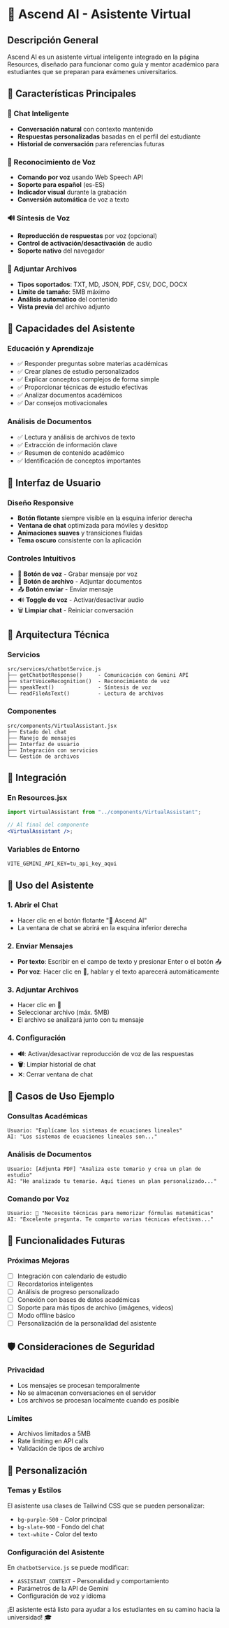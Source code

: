 # 🤖 Ascend AI - Asistente Virtual

## Descripción General

Ascend AI es un asistente virtual inteligente integrado en la página Resources, diseñado para funcionar como guía y mentor académico para estudiantes que se preparan para exámenes universitarios.

## 🌟 Características Principales

### 💬 Chat Inteligente

- **Conversación natural** con contexto mantenido
- **Respuestas personalizadas** basadas en el perfil del estudiante
- **Historial de conversación** para referencias futuras

### 🎤 Reconocimiento de Voz

- **Comando por voz** usando Web Speech API
- **Soporte para español** (es-ES)
- **Indicador visual** durante la grabación
- **Conversión automática** de voz a texto

### 🔊 Síntesis de Voz

- **Reproducción de respuestas** por voz (opcional)
- **Control de activación/desactivación** de audio
- **Soporte nativo** del navegador

### 📎 Adjuntar Archivos

- **Tipos soportados**: TXT, MD, JSON, PDF, CSV, DOC, DOCX
- **Límite de tamaño**: 5MB máximo
- **Análisis automático** del contenido
- **Vista previa** del archivo adjunto

## 🧠 Capacidades del Asistente

### Educación y Aprendizaje

- ✅ Responder preguntas sobre materias académicas
- ✅ Crear planes de estudio personalizados
- ✅ Explicar conceptos complejos de forma simple
- ✅ Proporcionar técnicas de estudio efectivas
- ✅ Analizar documentos académicos
- ✅ Dar consejos motivacionales

### Análisis de Documentos

- ✅ Lectura y análisis de archivos de texto
- ✅ Extracción de información clave
- ✅ Resumen de contenido académico
- ✅ Identificación de conceptos importantes

## 🎨 Interfaz de Usuario

### Diseño Responsive

- **Botón flotante** siempre visible en la esquina inferior derecha
- **Ventana de chat** optimizada para móviles y desktop
- **Animaciones suaves** y transiciones fluidas
- **Tema oscuro** consistente con la aplicación

### Controles Intuitivos

- 🎤 **Botón de voz** - Grabar mensaje por voz
- 📎 **Botón de archivo** - Adjuntar documentos
- 📤 **Botón enviar** - Enviar mensaje
- 🔊 **Toggle de voz** - Activar/desactivar audio
- 🗑️ **Limpiar chat** - Reiniciar conversación

## 🔧 Arquitectura Técnica

### Servicios

```
src/services/chatbotService.js
├── getChatbotResponse()     - Comunicación con Gemini API
├── startVoiceRecognition()  - Reconocimiento de voz
├── speakText()              - Síntesis de voz
└── readFileAsText()         - Lectura de archivos
```

### Componentes

```
src/components/VirtualAssistant.jsx
├── Estado del chat
├── Manejo de mensajes
├── Interfaz de usuario
├── Integración con servicios
└── Gestión de archivos
```

## 🚀 Integración

### En Resources.jsx

```jsx
import VirtualAssistant from "../components/VirtualAssistant";

// Al final del componente
<VirtualAssistant />;
```

### Variables de Entorno

```env
VITE_GEMINI_API_KEY=tu_api_key_aqui
```

## 📱 Uso del Asistente

### 1. Abrir el Chat

- Hacer clic en el botón flotante "🤖 Ascend AI"
- La ventana de chat se abrirá en la esquina inferior derecha

### 2. Enviar Mensajes

- **Por texto**: Escribir en el campo de texto y presionar Enter o el botón 📤
- **Por voz**: Hacer clic en 🎤, hablar y el texto aparecerá automáticamente

### 3. Adjuntar Archivos

- Hacer clic en 📎
- Seleccionar archivo (máx. 5MB)
- El archivo se analizará junto con tu mensaje

### 4. Configuración

- **🔊**: Activar/desactivar reproducción de voz de las respuestas
- **🗑️**: Limpiar historial de chat
- **✕**: Cerrar ventana de chat

## 🎯 Casos de Uso Ejemplo

### Consultas Académicas

```
Usuario: "Explícame los sistemas de ecuaciones lineales"
AI: "Los sistemas de ecuaciones lineales son..."
```

### Análisis de Documentos

```
Usuario: [Adjunta PDF] "Analiza este temario y crea un plan de estudio"
AI: "He analizado tu temario. Aquí tienes un plan personalizado..."
```

### Comando por Voz

```
Usuario: 🎤 "Necesito técnicas para memorizar fórmulas matemáticas"
AI: "Excelente pregunta. Te comparto varias técnicas efectivas..."
```

## 🔮 Funcionalidades Futuras

### Próximas Mejoras

- [ ] Integración con calendario de estudio
- [ ] Recordatorios inteligentes
- [ ] Análisis de progreso personalizado
- [ ] Conexión con bases de datos académicas
- [ ] Soporte para más tipos de archivo (imágenes, videos)
- [ ] Modo offline básico
- [ ] Personalización de la personalidad del asistente

## 🛡️ Consideraciones de Seguridad

### Privacidad

- Los mensajes se procesan temporalmente
- No se almacenan conversaciones en el servidor
- Los archivos se procesan localmente cuando es posible

### Límites

- Archivos limitados a 5MB
- Rate limiting en API calls
- Validación de tipos de archivo

## 🎨 Personalización

### Temas y Estilos

El asistente usa clases de Tailwind CSS que se pueden personalizar:

- `bg-purple-500` - Color principal
- `bg-slate-900` - Fondo del chat
- `text-white` - Color del texto

### Configuración del Asistente

En `chatbotService.js` se puede modificar:

- `ASSISTANT_CONTEXT` - Personalidad y comportamiento
- Parámetros de la API de Gemini
- Configuración de voz y idioma

¡El asistente está listo para ayudar a los estudiantes en su camino hacia la universidad! 🎓
